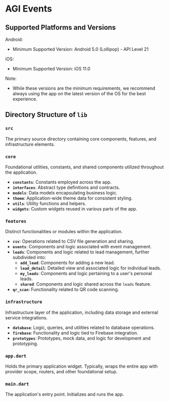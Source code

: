 # AGI Events

## Supported Platforms and Versions

Android:

- Minimum Supported Version: Android 5.0 (Lollipop) - API Level 21

iOS:

- Minimum Supported Version: iOS 11.0

Note:

- While these versions are the minimum requirements, we recommend always using the app on the
  latest version of the OS for the best experience.

## Directory Structure of `lib`

### `src`

The primary source directory containing core components, features, and infrastructure elements.

### `core`

Foundational utilities, constants, and shared components utilized throughout the application.

- **`constants`**: Constants employed across the app.
- **`interfaces`**: Abstract type definitions and contracts.
- **`models`**: Data models encapsulating business logic.
- **`theme`**: Application-wide theme data for consistent styling.
- **`utils`**: Utility functions and helpers.
- **`widgets`**: Custom widgets reused in various parts of the app.

### `features`

Distinct functionalities or modules within the application.

- **`csv`**: Operations related to CSV file generation and sharing.
- **`events`**: Components and logic associated with event management.
- **`leads`**: Components and logic related to lead management, further subdivided into:
    - **`add_lead`**: Components for adding a new lead.
    - **`lead_detail`**: Detailed view and associated logic for individual leads.
    - **`my_leads`**: Components and logic pertaining to a user's personal leads.
    - **`shared`**: Components and logic shared across the `leads` feature.
- **`qr_scan`**: Functionality related to QR code scanning.

### `infrastructure`

Infrastructure layer of the application, including data storage and external service integrations.

- **`database`**: Logic, queries, and utilities related to database operations.
- **`firebase`**: Functionality and logic tied to Firebase integration.
- **`prototypes`**: Prototypes, mock data, and logic for development and prototyping.

### `app.dart`

Holds the primary application widget.
Typically, wraps the entire app with provider scope, routers, and other foundational setup.

### `main.dart`

The application's entry point. Initializes and runs the app.
